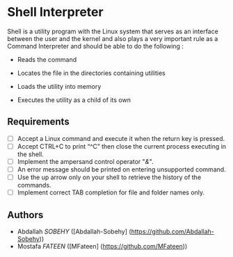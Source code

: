 # **Shell Interpreter**


Shell is a utility program with the Linux system that serves as an interface between the user and the kernel and also plays a very important rule as a Command Interpreter and should be able to do the following :

* Reads the command

* Locates the file in the directories containing utilities

* Loads the utility into memory

* Executes the utility as a child of its own

## Requirements
- [ ] Accept a Linux command and execute it when the return key is pressed.
- [ ] Accept CTRL+C to print “^C” then close the current process executing in the shell.
- [ ] Implement the ampersand control operator "*&*".
- [ ] An error message should be printed on entering unsupported command.
- [ ] Use the up arrow only on your shell to retrieve the history of the commands​.
- [ ] Implement correct TAB completion for file and folder names only.

## Authors
- Abdallah *SOBEHY* ([Abdallah-Sobehy] (https://github.com/Abdallah-Sobehy))
- Mostafa *FATEEN* ([MFateen] (https://github.com/MFateen))
